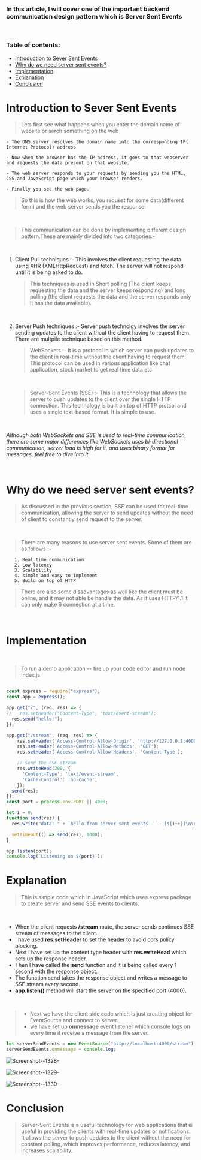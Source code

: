### In this article, I will cover one of the important backend communication design pattern which is Server Sent Events

<br>

### Table of contents:

- [Introduction to Sever Sent Events](#introduction-to-sever-sent-events)
- [Why do we need server sent events?](#why-do-we-need-server-sent-events)
- [Implementation](#implementation)
- [Explanation](#explanation)
- [Conclusion](#conclusion)

# Introduction to Sever Sent Events

> Lets first see what happens when you enter the domain name of website or serch something on the web

    - The DNS server resolves the domain name into the corresponding IP( Internet Protocol) address

    - Now when the browser has the IP address, it goes to that webserver and requests the data present on that website.

    - The web server responds to your requests by sending you the HTML, CSS and JavaScript page which your browser renders.
  
    - Finally you see the web page.

> So this is how the web works, you request for some data(different form) and the web server sends you the response

<br>

> This communication can be done by implementing different design pattern.These are mainly divided into two categories:-

<br>

  1. Client Pull techniques :- This involves the client requesting the data using XHR (XMLHttpRequest) and fetch. The server will not respond until it is being asked to do.
   
        > This techniques is used in Short polling (The client keeps requesting the data and the server keeps responding) and long polling (the client requests the data and the server responds only it has the data available).
  
  <br>

  2. Server Push techniques :- Server push technolgy involves the server sending updates to the client without the client having to request them. There are multpile technique based on this method.

       > WebSockets :- It is a protocol in which server can push updates to the client in real-time without the client having to request them. This protocol can be used in various application like chat application, stock market to get real time data etc.
       
       <br>

       > Server-Sent Events (SSE) :- This is a technology that allows the server to push updates  to the client over the single HTTP connection. This technology is built on top of HTTP protcol and uses a single text-based format. It is simple to use.  
    
<br>

  *Although both WebSockets and SSE is used to real-time communication, there are some major differences like WebSockets uses bi-directional communication, server load is high for it, and uses binary format for messages, feel free to dive into it.*

<br>

# Why do we need server sent events?

> As discussed in the previous section, SSE can be used for real-time communication, allowing the server to send updates without the need of client to constantly send request to the server.

<br>

> There are many reasons to use server sent events. Some of them are as follows :-

       1. Real time communication 
       2. Low latency
       3. Scalability
       4. simple and easy to implement
       5. Build on top of HTTP 

> There are also some disadvantages as well like the client must be online, and it may not able be handle the data. As it uses HTTP/1.1  it can only make 6 connection at a time.

<br>

# Implementation

<br>

> To run a demo application -- fire up your code editor and run node index.js

```JavaScript

const express = require("express");
const app = express();

app.get("/", (req, res) => {
//   res.setHeader("Content-Type", "text/event-stream");
  res.send("hello!");
});

app.get("/stream", (req, res) => {
    res.setHeader('Access-Control-Allow-Origin', 'http://127.0.0.1:4000');
    res.setHeader('Access-Control-Allow-Methods', 'GET');
    res.setHeader('Access-Control-Allow-Headers', 'Content-Type');

    // Send the SSE stream
    res.writeHead(200, {
      'Content-Type': 'text/event-stream',
      'Cache-Control': 'no-cache',
    });
  send(res);
});
const port = process.env.PORT || 4000;

let i = 0;
function send(res) {
  res.write("data: " + `hello from server sent events ---- [${i++}]\n\n`);

  setTimeout(() => send(res), 1000);
}

app.listen(port);
console.log(`Listening on ${port}`);
```

# Explanation

> This is simple code which in JavaScript which uses express package to create server and send SSE events to clients.

<br>


- When the client requests **/stream** route, the server sends continuos SSE stream of messages to the client.
- I have used **res.setHeader** to set the header to avoid cors policy blocking.
- Next I have set up the content type header with **res.writeHead** which sets up the response header.
- Then I have called the **send** function and it is being called every 1 second with the response object.
- The function send takes the response object and writes a message to SSE stream every second.
- **app.listen()** method will start the server on the specified port (4000).

<br>

> - Next we have the client side code which is just creating object for EventSource and connect to server.
> - we have set up **onmessage** event listener which console logs on every time it receive a message from the server.

```JavaScript
let serverSendEvents = new EventSource("http://localhost:4000/stream");
serverSendEvents.onmessage = console.log;
```

![Screenshot--1328-](/content/images/2023/02/Screenshot--1328-.png)

![Screenshot--1329-](/content/images/2023/02/Screenshot--1329-.png)

![Screenshot--1330-](/content/images/2023/02/Screenshot--1330-.png)

# Conclusion

> Server-Sent Events is a useful technology for web applications that is useful in providing the clients with  real-time updates or notifications. It allows the server to push updates to the client without the need for constant polling, which improves performance, reduces latency, and increases scalability.






[def]: #introduction-to-sever-sent-events